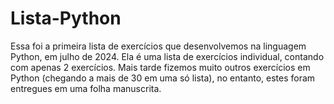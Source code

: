 # Lista-Python
Essa foi a primeira lista de exercícios que desenvolvemos na linguagem Python, em julho de 2024.
Ela é uma lista de exercícios individual, contando com apenas 2 exercícios.
Mais tarde fizemos muito outros exercícios em Python (chegando a mais de 30 em uma só lista), no entanto, estes foram entregues em uma folha manuscrita.
